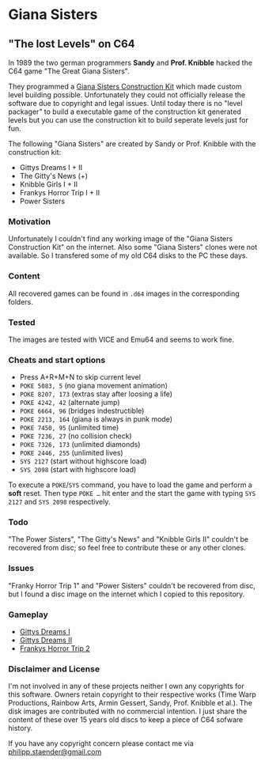 # Giana Sisters
## "The lost Levels" on C64

In 1989 the two german programmers **Sandy** and **Prof. Knibble** hacked the C64 game "The Great Giana Sisters".

They programmed a [Giana Sisters Construction Kit](http://www.c64-wiki.de/index.php/Das_Gianna-Sisters_Construction-Kit) which made custom level building possible. Unfortunately they could not officially release the software due to copyright and legal issues. Until today there is no "level packager" to build a executable game of the construction kit generated levels but you can use the construction kit to build seperate levels just for fun.

The following "Giana Sisters" are created by Sandy or Prof. Knibble with the construction kit:

  * Gittys Dreams I + II
  * The Gitty's News (+)
  * Knibble Girls I + II
  * Frankys Horror Trip I + II
  * Power Sisters

### Motivation

Unfortunately I couldn't find any working image of the "Giana Sisters Construction Kit" on the internet. Also some "Giana Sisters" clones were not available. So I transfered some of my old C64 disks to the PC these days.  

### Content

All recovered games can be found in `.d64` images in the corresponding folders.

### Tested

The images are tested with VICE and Emu64 and seems to work fine.

### Cheats and start options

  * Press A+R+M+N to skip current level
  * `POKE 5083, 5` (no giana movement animation)
  * `POKE 8207, 173` (extras stay after loosing a life)
  * `POKE 4242, 42` (alternate jump) 
  * `POKE 6664, 96` (bridges indestructible)
  * `POKE 2213, 164` (giana is always in punk mode)
  * `POKE 7450, 95` (unlimited time)
  * `POKE 7236, 27` (no collision check)
  * `POKE 7326, 173` (unlimited diamonds)
  * `POKE 2446, 255` (unlimited lives)
  * `SYS 2127` (start without highscore load)
  * `SYS 2098` (start with highscore load)

To execute a `POKE`/`SYS` command, you have to load the game and perform a **soft** reset. Then type `POKE …` hit enter and the start the game with typing `SYS 2127` and `SYS 2098` respectively.

### Todo

"The Power Sisters", "The Gitty's News" and "Knibble Girls II" couldn't be recovered from disc; so feel free to contribute these or any other clones.

### Issues

"Franky Horror Trip 1" and "Power Sisters" couldn't be recovered from disc, but I found a disc image on the internet which I copied to this repository.

### Gameplay

  * [Gittys Dreams I](https://www.youtube.com/watch?v=SsZpNDQa5AM)
  * [Gittys Dreams II](https://www.youtube.com/watch?v=HCONoKg4s-Q)
  * [Frankys Horror Trip 2](https://www.youtube.com/watch?v=j_uVOEuHIxk)

### Disclaimer and License

I'm not involved in any of these projects neither I own any copyrights for this software. Owners retain copyright to their respective works (Time Warp Productions, Rainbow Arts, Armin Gessert, Sandy, Prof. Knibble et al.). The disk images are contributed with no commercial intention. I just share the content of these over 15 years old discs to keep a piece of C64 sofware history.

If you have any copyright concern please contact me via [philipp.staender@gmail.com](mailto:philipp.staender@gmail.com)  
